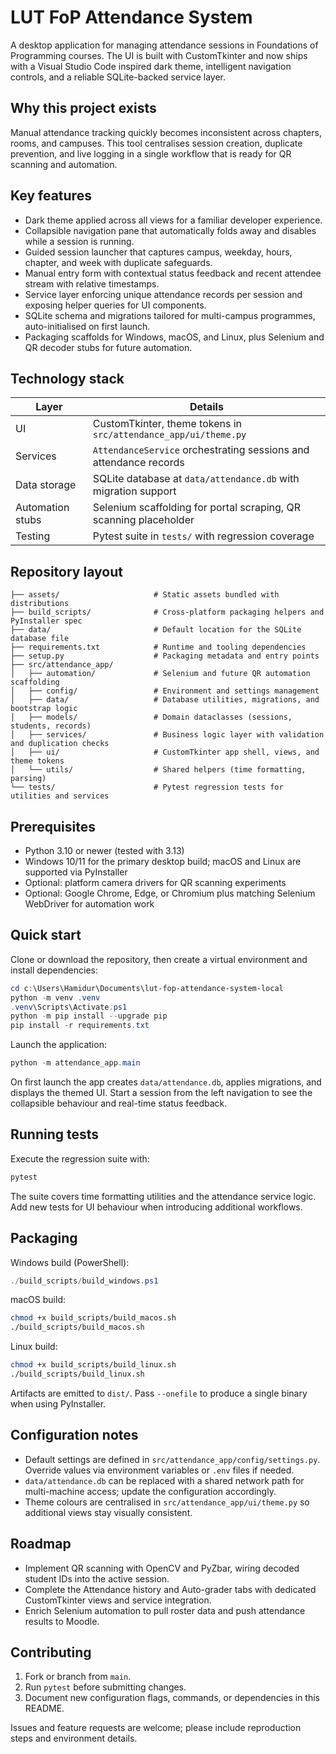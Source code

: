 # LUT FoP Attendance System

A desktop application for managing attendance sessions in Foundations of Programming courses. The UI is built with CustomTkinter and now ships with a Visual Studio Code inspired dark theme, intelligent navigation controls, and a reliable SQLite-backed service layer.

## Why this project exists

Manual attendance tracking quickly becomes inconsistent across chapters, rooms, and campuses. This tool centralises session creation, duplicate prevention, and live logging in a single workflow that is ready for QR scanning and automation.

## Key features

- Dark theme applied across all views for a familiar developer experience.
- Collapsible navigation pane that automatically folds away and disables while a session is running.
- Guided session launcher that captures campus, weekday, hours, chapter, and week with duplicate safeguards.
- Manual entry form with contextual status feedback and recent attendee stream with relative timestamps.
- Service layer enforcing unique attendance records per session and exposing helper queries for UI components.
- SQLite schema and migrations tailored for multi-campus programmes, auto-initialised on first launch.
- Packaging scaffolds for Windows, macOS, and Linux, plus Selenium and QR decoder stubs for future automation.

## Technology stack

| Layer            | Details                                                                 |
|------------------|-------------------------------------------------------------------------| 
| UI               | CustomTkinter, theme tokens in `src/attendance_app/ui/theme.py`         |
| Services         | `AttendanceService` orchestrating sessions and attendance records       |
| Data storage     | SQLite database at `data/attendance.db` with migration support          |
| Automation stubs | Selenium scaffolding for portal scraping, QR scanning placeholder       |
| Testing          | Pytest suite in `tests/` with regression coverage                       |

## Repository layout

```
├── assets/                     # Static assets bundled with distributions
├── build_scripts/              # Cross-platform packaging helpers and PyInstaller spec
├── data/                       # Default location for the SQLite database file
├── requirements.txt            # Runtime and tooling dependencies
├── setup.py                    # Packaging metadata and entry points
├── src/attendance_app/
│   ├── automation/             # Selenium and future QR automation scaffolding
│   ├── config/                 # Environment and settings management
│   ├── data/                   # Database utilities, migrations, and bootstrap logic
│   ├── models/                 # Domain dataclasses (sessions, students, records)
│   ├── services/               # Business logic layer with validation and duplication checks
│   ├── ui/                     # CustomTkinter app shell, views, and theme tokens
│   └── utils/                  # Shared helpers (time formatting, parsing)
└── tests/                      # Pytest regression tests for utilities and services
```

## Prerequisites

- Python 3.10 or newer (tested with 3.13)
- Windows 10/11 for the primary desktop build; macOS and Linux are supported via PyInstaller
- Optional: platform camera drivers for QR scanning experiments
- Optional: Google Chrome, Edge, or Chromium plus matching Selenium WebDriver for automation work

## Quick start

Clone or download the repository, then create a virtual environment and install dependencies:

```powershell
cd c:\Users\Hamidur\Documents\lut-fop-attendance-system-local
python -m venv .venv
.venv\Scripts\Activate.ps1
python -m pip install --upgrade pip
pip install -r requirements.txt
```

Launch the application:

```powershell
python -m attendance_app.main
```

On first launch the app creates `data/attendance.db`, applies migrations, and displays the themed UI. Start a session from the left navigation to see the collapsible behaviour and real-time status feedback.

## Running tests

Execute the regression suite with:

```powershell
pytest
```

The suite covers time formatting utilities and the attendance service logic. Add new tests for UI behaviour when introducing additional workflows.

## Packaging

Windows build (PowerShell):

```powershell
./build_scripts/build_windows.ps1
```

macOS build:

```bash
chmod +x build_scripts/build_macos.sh
./build_scripts/build_macos.sh
```

Linux build:

```bash
chmod +x build_scripts/build_linux.sh
./build_scripts/build_linux.sh
```

Artifacts are emitted to `dist/`. Pass `--onefile` to produce a single binary when using PyInstaller.

## Configuration notes

- Default settings are defined in `src/attendance_app/config/settings.py`. Override values via environment variables or `.env` files if needed.
- `data/attendance.db` can be replaced with a shared network path for multi-machine access; update the configuration accordingly.
- Theme colours are centralised in `src/attendance_app/ui/theme.py` so additional views stay visually consistent.

## Roadmap

- Implement QR scanning with OpenCV and PyZbar, wiring decoded student IDs into the active session.
- Complete the Attendance history and Auto-grader tabs with dedicated CustomTkinter views and service integration.
- Enrich Selenium automation to pull roster data and push attendance results to Moodle.

## Contributing

1. Fork or branch from `main`.
2. Run `pytest` before submitting changes.
3. Document new configuration flags, commands, or dependencies in this README.

Issues and feature requests are welcome; please include reproduction steps and environment details.

